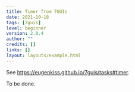 ```yaml
---
title: Timer from 7GUIs
date: 2021-10-18
tags: [7guis]
level: beginner
version: 2.0.4
author: ""
credits: []
links: []
layout: layouts/example.html
---
```


See <https://eugenkiss.github.io/7guis/tasks#timer>.

To be done.
